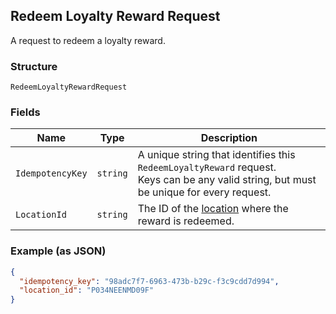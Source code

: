 ## Redeem Loyalty Reward Request

A request to redeem a loyalty reward.

### Structure

`RedeemLoyaltyRewardRequest`

### Fields

| Name | Type | Description |
|  --- | --- | --- |
| `IdempotencyKey` | `string` | A unique string that identifies this `RedeemLoyaltyReward` request. <br>Keys can be any valid string, but must be unique for every request. |
| `LocationId` | `string` | The ID of the [location](#type-Location) where the reward is redeemed. |

### Example (as JSON)

```json
{
  "idempotency_key": "98adc7f7-6963-473b-b29c-f3c9cdd7d994",
  "location_id": "P034NEENMD09F"
}
```

